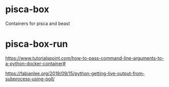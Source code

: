 # pisca-box
Containers for pisca and beast

# pisca-box-run
https://www.tutorialspoint.com/how-to-pass-command-line-arguments-to-a-python-docker-container#

https://fabianlee.org/2019/09/15/python-getting-live-output-from-subprocess-using-poll/

